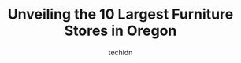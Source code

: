 ---
layout: ampstory
image: https://i0.wp.com/paketmu.com/wp-content/uploads/2023/06/furniture-row-center-0-in-oregon-1686369225.png?resize=640,853
author: techidn
featured: false
description: Explore the diverse Furniture Store scene in Oregon, home to an incredible selection of 10 establishments catering to every taste. Whether youre in search of iconic favorites or undiscovere
title: Unveiling the 10 Largest Furniture Stores in Oregon
cover:
   title: Unveiling the 10 Largest Furniture Stores in Oregon
   subtitle: RICKPATE
   background: https://paketmu.com/wp-content/uploads/2023/06/furniture-row-center-0-in-oregon-1686369225.png

pages: 
 - layout: thirds
   top: <h1>#1 City Liquidators</h1>
   bottom: "<p>One of my all-time favorite stores. You can spend hours exploring all that they have to offer. Office furniture and related items, home goods, furniture, and decor, and s</p>"
   background: https://paketmu.com/wp-content/uploads/2023/06/furniture-row-center-1-in-oregon-1686369227.jpeg
   backgroundblur: true
 - layout: thirds
   top: <h1>#2 Furniture Row</h1>
   bottom: "<p>Dennis made my first visit a positive experience - he dropped what he was doing to personally show me around. They have a variety of styles on hand & are able to customize</p>"
   background: https://paketmu.com/wp-content/uploads/2023/06/furniture-row-center-2-in-oregon-1686369228.jpeg
   cta:
      link: https://paketmu.com/unveiling-the-10-largest-furniture-stores-in-oregon/
      text: Unveiling the 10 Largest Furniture Stores in Oregon
 - layout: thirds
   top: <h1>#3 Furniture Row Center</h1>
   bottom: "<p>Friendly, helpful staff. Found what I wanted quickly.  Limited selection as I needed a manual recliner chair, but this was also true of other stores in the area.  Pleased</p>"
   background: https://paketmu.com/wp-content/uploads/2023/06/furniture-row-center-3-in-oregon-1686369237.jpeg
   cta:
      link: https://paketmu.com/unveiling-the-10-largest-furniture-stores-in-oregon/
      text: Unveiling the 10 Largest Furniture Stores in Oregon
 - layout: thirds
   top: <h1>#4 Ashley Outlet</h1>
   bottom: "<p>10329 SW Cascade Ave, Tigard, OR 97223, United States</p>"
   background: https://images.unsplash.com/photo-1615749413727-825b59a857b5?ixlib=rb-4.0.3&ixid=MnwxMjA3fDB8MHxwaG90by1wYWdlfHx8fGVufDB8fHx8&auto=format&fit=crop&w=640&h=853&q=80
   cta:
      link: https://paketmu.com/unveiling-the-10-largest-furniture-stores-in-oregon/
      text: Unveiling the 10 Largest Furniture Stores in Oregon
 - layout: thirds
   top: <h1>#5 The American Furniture</h1>
   bottom: "<p>399 Lancaster Dr NE, Salem, OR 97301, United States</p>"
   background: https://images.unsplash.com/photo-1632260260864-caf7fde5ec36?ixlib=rb-4.0.3&ixid=MnwxMjA3fDB8MHxwaG90by1wYWdlfHx8fGVufDB8fHx8&auto=format&fit=crop&w=640&h=853&q=80
   cta:
      link: https://paketmu.com/unveiling-the-10-largest-furniture-stores-in-oregon/
      text: Unveiling the 10 Largest Furniture Stores in Oregon
 - layout: thirds
   top: <h1>#6 Furniture Connexion</h1>
   bottom: "<p>1800 NW Fairview Dr, Gresham, OR 97030, United States</p>"
   background: https://images.unsplash.com/photo-1509114397022-ed747cca3f65?ixlib=rb-4.0.3&ixid=MnwxMjA3fDB8MHxwaG90by1wYWdlfHx8fGVufDB8fHx8&auto=format&fit=crop&w=640&h=853&q=80
   cta:
      link: https://paketmu.com/unveiling-the-10-largest-furniture-stores-in-oregon/
      text: Unveiling the 10 Largest Furniture Stores in Oregon
 - layout: thirds
   top: <h1>#7 Encore Home Furnishings</h1>
   bottom: "<p>2730 NE Bunn Rd, McMinnville, OR 97128, United States</p>"
   background: https://images.unsplash.com/photo-1567095761054-7a02e69e5c43?ixlib=rb-4.0.3&ixid=MnwxMjA3fDB8MHxwaG90by1wYWdlfHx8fGVufDB8fHx8&auto=format&fit=crop&w=640&h=853&q=80
   cta:
      link: https://paketmu.com/unveiling-the-10-largest-furniture-stores-in-oregon/
      text: Unveiling the 10 Largest Furniture Stores in Oregon
 - layout: thirds
   middle: Continue reading...
   background: https://images.unsplash.com/photo-1533998839656-76f5e4b2bccb?ixlib=rb-4.0.3&ixid=MnwxMjA3fDB8MHxwaG90by1wYWdlfHx8fGVufDB8fHx8&auto=format&fit=crop&w=640&h=853&q=80
   cta:
      link: https://paketmu.com/unveiling-the-10-largest-furniture-stores-in-oregon/
      text: Unveiling the 10 Largest Furniture Stores in Oregon
      
---